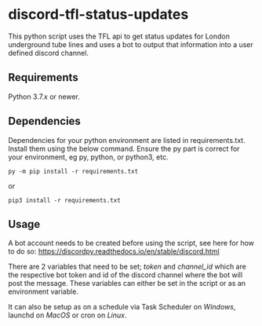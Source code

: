 # discord-tfl-status-updates

This python script uses the TFL api to get status updates for London underground tube lines and uses a bot to output that information into a user defined discord channel.

## Requirements

Python 3.7.x or newer.

## Dependencies

Dependencies for your python environment are listed in requirements.txt. Install them using the below command. Ensure the py part is correct for your environment, eg py, python, or python3, etc.

`py -m pip install -r requirements.txt`

or

`pip3 install -r requirements.txt`

## Usage

A bot account needs to be created before using the script, see here for how to do so:
https://discordpy.readthedocs.io/en/stable/discord.html

There are 2 variables that need to be set; _token_ and _channel\_id_ which are the respective bot token and id of the discord channel where the bot will post the message. These variables can either be set in the script or as an environment variable.

It can also be setup as on a schedule via Task Scheduler on *Windows*, launchd on *MacOS* or cron on *Linux*.